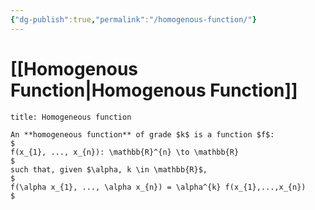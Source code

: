 ```yaml
---
{"dg-publish":true,"permalink":"/homogenous-function/"}
---
```


# [[Homogenous Function\|Homogenous Function]]

```ad-Definizione
title: Homogeneous function

An **homogeneous function** of grade $k$ is a function $f$:
$
f(x_{1}, ..., x_{n}): \mathbb{R}^{n} \to \mathbb{R}
$
such that, given $\alpha, k \in \mathbb{R}$,
$
f(\alpha x_{1}, ..., \alpha x_{n}) = \alpha^{k} f(x_{1},...,x_{n})
$


```
